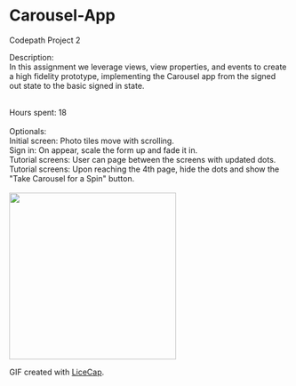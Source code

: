 # Carousel-App

Codepath Project 2
<br>

Description:<br>
In this assignment we leverage views, view properties, and events to create a high fidelity prototype, implementing the Carousel app from the signed out state to the basic signed in state.

<br>
Hours spent: 18 <br>
<br>
Optionals: <br>
    Initial screen: Photo tiles move with scrolling.<br>
    Sign in: On appear, scale the form up and fade it in.<br>
    Tutorial screens: User can page between the screens with updated dots.<br>
    Tutorial screens: Upon reaching the 4th page, hide the dots and show the "Take Carousel for a Spin" button.<br>
    
    
<br>
<img src="http://i.imgur.com/poQHqLc.gif" alt="" width="300">

GIF created with [LiceCap](http://www.cockos.com/licecap/).
